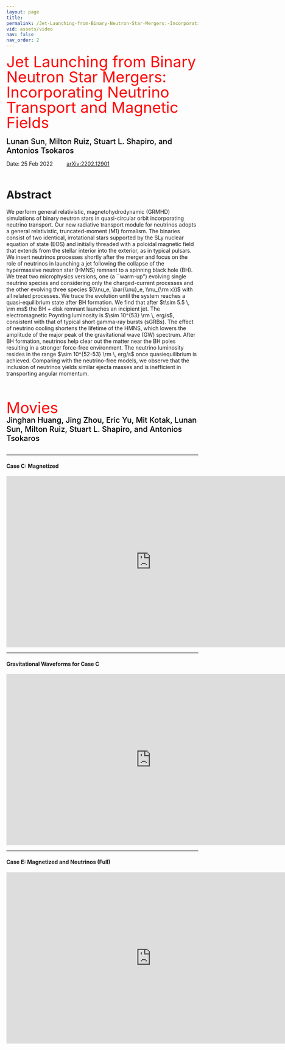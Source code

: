 ```yaml
---
layout: page
title: 
permalink: /Jet-Launching-from-Binary-Neutron-Star-Mergers:-Incorporating-Neutrino-Transport-and-Magnetic-Fields/
vid: assets/video
nav: false
nav_order: 2
---
```


<div class="alert alert-block alert-success">
     <span style="color:red;font-weight:400;font-size:40px;line-height:1em">
        Jet Launching from Binary Neutron Star Mergers: Incorporating Neutrino Transport and Magnetic Fields
     </span>
     <br/><br/>
     <span style="color:black;font-weight:500;font-size:20px">
Lunan Sun,
Milton Ruiz,
Stuart L. Shapiro, and
Antonios Tsokaros
     </span>
</div>

Date: 25 Feb 2022   &emsp;&emsp; [arXiv:2202.12901](https://arxiv.org/abs/2202.12901)
<br/><br/>


# Abstract 
We perform general relativistic, magnetohydrodynamic (GRMHD) simulations  of
binary neutron stars in quasi-circular orbit incorporating neutrino transport.
Our new radiative transport module for neutrinos adopts a general relativistic,
truncated-moment (M1) formalism. The binaries consist of two identical,
irrotational stars supported by the SLy nuclear equation of state (EOS) and
initially threaded with a poloidal magnetic field that extends from the stellar
interior into the exterior, as in typical pulsars. We insert neutrinos
processes shortly after the merger and focus on the role of neutrinos in
launching a jet following the collapse of the hypermassive neutron star (HMNS)
remnant to a spinning black hole (BH). We treat two microphysics versions, one
(a ``warm-up") evolving single neutrino species and considering only the
charged-current processes and the other evolving three species 
$(\\nu_e, \bar{\\nu}_e, \\nu_{\rm x})$ 
with all related processes. We trace the evolution
until the system reaches a quasi-equilibrium state after BH formation. We find
that after $t\sim 5.5 \, \rm ms$ the BH + disk remnant launches an incipient
jet. The electromagnetic Poynting luminosity is $\sim 10^{53} \rm \, erg/s$,
consistent with that of typical short gamma-ray bursts (sGRBs). The effect of
neutrino cooling shortens the lifetime of the HMNS, which lowers the amplitude
of the major peak of the gravitational wave (GW) spectrum. After BH formation,
neutrinos help clear out the matter near the BH poles  resulting in a stronger
force-free environment. The neutrino luminosity resides in the range $\sim
10^{52-53} \rm \, erg/s$ once quasiequilibrium is achieved. Comparing with the
neutrino-free models, we observe that the inclusion of neutrinos yields similar
ejecta masses and is inefficient in transporting angular momentum.




<br/><br/>

<div class="alert alert-block alert-info">
     <span style="color:red;font-weight:400;font-size:40px;line-height:1em">
        Movies
     </span>
     <br/>
     <span style="color:black;font-weight:500;font-size:20px">
Jinghan Huang,
Jing Zhou,
Eric Yu,
Mit Kotak,
Lunan Sun,
Milton Ruiz,
Stuart L. Shapiro, and
Antonios Tsokaros
     </span>
</div>

<br/>

---
#### Case C: Magnetized

<iframe width="760" height="450" src="https://www.youtube.com/embed/fH_GgvIpSf8" frameborder="0" allowfullscreen></iframe>
<br/>

---
#### Gravitational Waveforms for Case C

<iframe width="760" height="450" src="https://www.youtube.com/embed/ASLqsHx5kLc" frameborder="0" allowfullscreen></iframe>
<br/>

---
#### Case E: Magnetized and Neutrinos (Full)

<iframe width="760" height="450" src="https://www.youtube.com/embed/ep2_CXj_slE" frameborder="0" allowfullscreen></iframe>
<br/>
